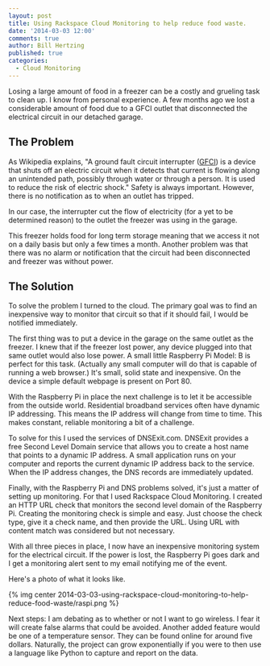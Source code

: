 ```yaml
---
layout: post
title: Using Rackspace Cloud Monitoring to help reduce food waste.
date: '2014-03-03 12:00'
comments: true
author: Bill Hertzing
published: true
categories:
  - Cloud Monitoring
---
```


Losing a large amount of food in a freezer can be a costly and grueling task
to clean up. I know from personal experience. A few months ago we lost a
considerable amount of food due to a GFCI outlet that disconnected the
electrical circuit in our detached garage.

<!-- more -->

## The Problem

As Wikipedia explains, "A ground fault circuit interrupter
([GFCI](http://simple.wikipedia.org/wiki/GFCI)) is a device that shuts off an
electric circuit when it detects that current is flowing along an unintended
path, possibly through water or through a person. It is used to reduce the risk
of electric shock." Safety is always important. However, there is no
notification as to when an outlet has tripped.

In our case, the interrupter cut the flow of electricity (for a yet to be
determined reason) to the outlet the freezer was using in the garage.

This freezer holds food for long term storage meaning that we access it not
on a daily basis but only a few times a month. Another problem was that there
was no alarm or notification that the circuit had been disconnected and freezer
was without power.

## The Solution

To solve the problem I turned to the cloud. The primary goal was to find an
inexpensive way to monitor that circuit so that if it should fail, I would be
notified immediately.

The first thing was to put a device in the garage on the same outlet as the
freezer. I knew that if the freezer lost power, any device plugged into that
same outlet would also lose power. A small little Raspberry Pi Model: B is
perfect for this task. (Actually any small computer will do that is capable of
running a web browser.)  It's small, solid state and inexpensive. On the
device a simple default webpage is present on Port 80.

With the Raspberry Pi in place the next challenge is to let it be accessible
from the outside world. Residential broadband services often have dynamic IP
addressing. This means the IP address will change from time to time. This makes
constant, reliable monitoring a bit of a challenge.

To solve for this I used the services of DNSExit.com.  DNSExit provides a free
Second Level Domain service that allows you to create a host name that points
to a dynamic IP address. A small application runs on your computer and reports
the current dynamic IP address back to the service. When the IP address changes,
 the DNS records are immediately updated.

Finally, with the Raspberry Pi and DNS problems solved, it's just a matter of
setting up monitoring. For that I used Rackspace Cloud Monitoring. I created an
HTTP URL check that monitors the second level domain of the Raspberry Pi.
Creating the monitoring check is simple and easy. Just choose the check type,
give it a check name, and then provide the URL. Using URL with content match
was considered but not necessary.

With all three pieces in place, I now have an inexpensive monitoring system for
the electrical circuit. If the power is lost, the Raspberry Pi goes dark and I
get a monitoring alert sent to my email notifying me of the event.

Here's a photo of what it looks like.

{% img center 2014-03-03-using-rackspace-cloud-monitoring-to-help-reduce-food-waste/raspi.png %}

Next steps: I am debating as to whether or not I want to go wireless. I fear
it will create false alarms that could be avoided. Another added feature would
be one of a temperature sensor. They can be found online for around five
dollars. Naturally, the project can grow exponentially if you were to then use
a language like Python to capture and report on the data.
